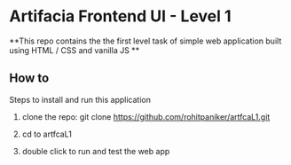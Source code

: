 # Artifacia Frontend UI - Level 1

**This repo contains the the first level task of simple web application built using HTML / CSS and vanilla JS **

## How to

Steps to install and run this application

1. clone the repo: git clone https://github.com/rohitpaniker/artfcaL1.git

2. cd to artfcaL1

3. double click to run and test the web app
